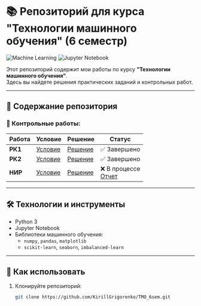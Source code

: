 # 📚 Репозиторий для курса "Технологии машинного обучения" (6 семестр)

![Machine Learning](https://img.shields.io/badge/-Machine%20Learning-FF6F00?style=flat&logo=python&logoColor=white)
![Jupyter Notebook](https://img.shields.io/badge/-Jupyter%20Notebook-F37626?style=flat&logo=jupyter&logoColor=white)

Этот репозиторий содержит мои работы по курсу **"Технологии машинного обучения"**.  
Здесь вы найдете решения практических заданий и контрольных работ.

---

## 📂 Содержание репозитория

### 📝 Контрольные работы:
| Работа | Условие | Решение | Статус |
|--------|---------|---------|--------|
| **РК1** | [Условие](https://github.com/BelyaevIvan/TMO_6sem/blob/%D1%80%D0%BA1/README.md) | [Решение](https://github.com/BelyaevIvan/TMO_6sem/blob/%D1%80%D0%BA1/rk1.ipynb) | ✅ Завершено |
| **РК2** | [Условие](https://github.com/BelyaevIvan/TMO_6sem/blob/%D1%80%D0%BA2/README.md) | [Решение](https://github.com/BelyaevIvan/TMO_6sem/blob/%D1%80%D0%BA2/rk2.ipynb) | ✅ Завершено |
| **НИР** | [Условие](https://github.com/KirillGrigorenko/TMO_6sem/blob/%D0%9D%D0%98%D0%A0%D0%A1/README.md) | [Решение]() | ❌ В процессе <br>[Отчет]() |

---

## 🛠 Технологии и инструменты
- Python 3
- Jupyter Notebook
- Библиотеки машинного обучения:
  - `numpy`, `pandas`, `matplotlib`
  - `scikit-learn`, `seaborn`, `imbalanced-learn`

---

## 📌 Как использовать
1. Клонируйте репозиторий:
   ```bash
   git clone https://github.com/KirillGrigorenko/TMO_6sem.git
